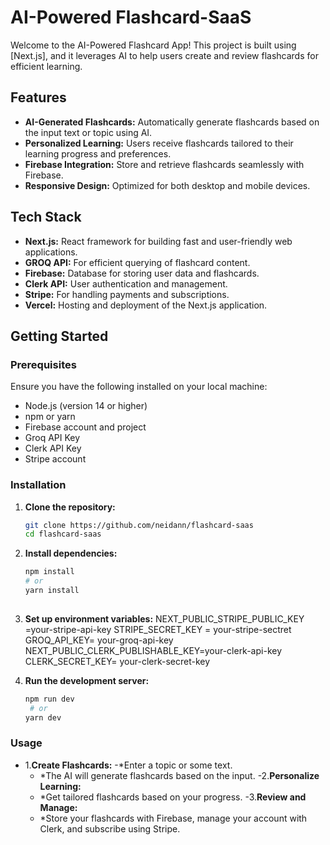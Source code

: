 # AI-Powered Flashcard-SaaS

Welcome to the AI-Powered Flashcard App! This project is built using [Next.js], and it leverages AI to help users create and review flashcards for efficient learning.

## Features

- **AI-Generated Flashcards:** Automatically generate flashcards based on the input text or topic using AI.
- **Personalized Learning:** Users receive flashcards tailored to their learning progress and preferences.
- **Firebase Integration:** Store and retrieve flashcards seamlessly with Firebase.
- **Responsive Design:** Optimized for both desktop and mobile devices.

## Tech Stack

- **Next.js:** React framework for building fast and user-friendly web applications.
- **GROQ API:** For efficient querying of flashcard content.
- **Firebase:** Database for storing user data and flashcards.
- **Clerk API:** User authentication and management.
- **Stripe:** For handling payments and subscriptions.
- **Vercel:** Hosting and deployment of the Next.js application.

## Getting Started

### Prerequisites

Ensure you have the following installed on your local machine:

- Node.js (version 14 or higher)
- npm or yarn
- Firebase account and project
- Groq API Key
- Clerk API Key
- Stripe account

### Installation

1. **Clone the repository:**

   ```bash
   git clone https://github.com/neidann/flashcard-saas
   cd flashcard-saas

2. **Install dependencies:**
   ```bash
   npm install
   # or
   yarn install
  
3. **Set up environment variables:**
   NEXT_PUBLIC_STRIPE_PUBLIC_KEY =your-stripe-api-key
   STRIPE_SECRET_KEY = your-stripe-sectret
   GROQ_API_KEY= your-groq-api-key
   NEXT_PUBLIC_CLERK_PUBLISHABLE_KEY=your-clerk-api-key
   CLERK_SECRET_KEY= your-clerk-secret-key

4. **Run the development server:**
   ```bash
   npm run dev
    # or
   yarn dev

  ### Usage
- 1.**Create Flashcards:**
    -*Enter a topic or some text.
    - *The AI will generate flashcards based on the input.
-2.**Personalize Learning:**
   - *Get tailored flashcards based on your progress.
-3.**Review and Manage:**
   - *Store your flashcards with Firebase, manage your account with Clerk, and subscribe using Stripe.


